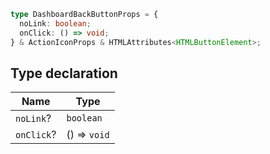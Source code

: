 ```ts
type DashboardBackButtonProps = {
  noLink: boolean;
  onClick: () => void;
} & ActionIconProps & HTMLAttributes<HTMLButtonElement>;
```

## Type declaration

| Name | Type |
| ------ | ------ |
| `noLink`? | `boolean` |
| `onClick`? | () => `void` |
